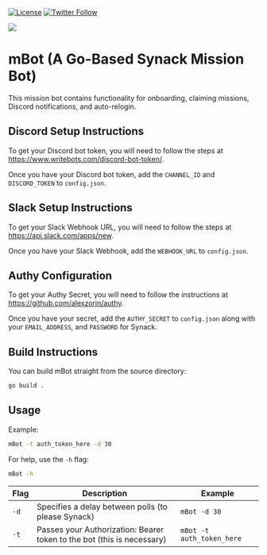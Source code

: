 [![License](https://img.shields.io/badge/license-MIT-_red.svg)](https://opensource.org/licenses/MIT) [![Twitter Follow](https://img.shields.io/twitter/follow/un4gi_io?label=%40un4gi_io&style=social)](https://twitter.com/un4gi_io)

<img src="img/mBot.png">

# mBot (A Go-Based Synack Mission Bot)

This mission bot contains functionality for onboarding, claiming missions, Discord notifications, and auto-relogin.

## Discord Setup Instructions

To get your Discord bot token, you will need to follow the steps at <https://www.writebots.com/discord-bot-token/>.

Once you have your Discord bot token, add the `CHANNEL_ID` and `DISCORD_TOKEN` to `config.json`.

## Slack Setup Instructions

To get your Slack Webhook URL, you will need to follow the steps at <https://api.slack.com/apps/new>.

Once you have your Slack Webhook, add the `WEBHOOK_URL` to `config.json`.

## Authy Configuration

To get your Authy Secret, you will need to follow the instructions at <https://github.com/alexzorin/authy>.

Once you have your secret, add the `AUTHY_SECRET` to `config.json` along with your `EMAIL_ADDRESS`, and `PASSWORD` for Synack.

## Build Instructions

You can build mBot straight from the source directory:

```bash
go build .
```

## Usage

Example:

```bash
mBot -t auth_token_here -d 30
```

For help, use the `-h` flag:

```bash
mBot -h
```

| Flag | Description | Example |
|------|-------------|---------|
| `-d` | Specifies a delay between polls (to please Synack) | `mBot -d 30` |
| `-t` | Passes your Authorization: Bearer token to the bot (this is necessary) | `mBot -t auth_token_here` |
